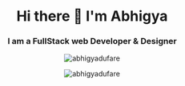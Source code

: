 <div align="center">
  <h1>Hi there 👋 I'm Abhigya</h1>
  <h3>I am a FullStack web Developer & Designer</h3>
  <p><img src="https://komarev.com/ghpvc/?username=your-github-username&style=for-the-badge" alt="abhigyadufare" /></p>
<p><img src="https://github-readme-stats.vercel.app/api/top-langs?username=abhigyadufare&show_icons=true&locale=en&layout=compact" alt="abhigyadufare" /></p>
</div>

<!--
**abhigyadufare/abhigyadufare** is a ✨ _special_ ✨ repository because its `README.md` (this file) appears on your GitHub profile.

Here are some ideas to get you started:

- 🔭 I’m currently working on ...
- 🌱 I’m currently learning ...
- 👯 I’m looking to collaborate on ...
- 🤔 I’m looking for help with ...
- 💬 Ask me about ...
- 📫 How to reach me: ...
- 😄 Pronouns: ...
- ⚡ Fun fact: ...
-->
